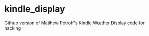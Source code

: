 kindle_display
==============

Github version of Matthew Petroff's Kindle Weather Display code for hacking